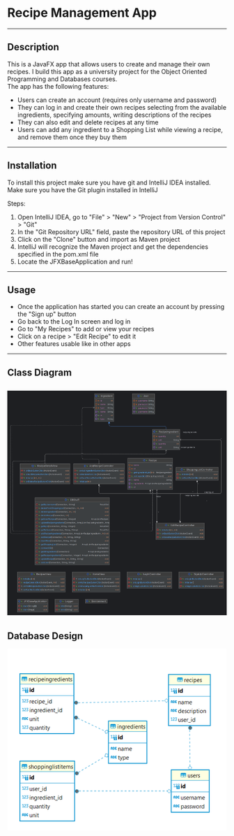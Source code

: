 # Recipe Management App  

---

## Description
This is a JavaFX app that allows users to create and manage
their own recipes. I build this app as a university project
for the Object Oriented Programming and Databases courses.  
The app has the following features:
- Users can create an account (requires only username and password)
- They can log in and create their own recipes selecting from the available 
ingredients, specifying amounts, writing descriptions of the recipes
- They can also edit and delete recipes at any time
- Users can add any ingredient to a Shopping List while viewing
a recipe, and remove them once they buy them

---
## Installation

To install this project make sure you have git and IntelliJ IDEA 
installed. Make sure you have the Git plugin installed in IntelliJ

Steps:
1. Open IntelliJ IDEA, go to "File" > "New" > "Project from Version Control" > 
"Git"
2. In the "Git Repository URL" field, paste the repository URL of this project
3. Click on the "Clone" button and import as Maven project
4. IntelliJ will recognize the Maven project and get the dependencies specified 
in the pom.xml file
5. Locate the JFXBaseApplication and run!

---
## Usage  

- Once the application has started you can create an account by pressing the
"Sign up" button
- Go back to the Log In screen and log in
- Go to "My Recipes" to add or view your recipes
- Click on a recipe > "Edit Recipe" to edit it
- Other features usable like in other apps

---
## Class Diagram
![Class Diagram](OOP-jfx-base.png)
----
## Database Design
![Database Design](img.png)



